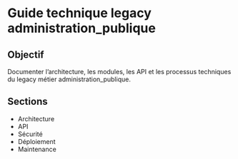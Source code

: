 # Guide technique legacy administration_publique

## Objectif
Documenter l’architecture, les modules, les API et les processus techniques du legacy métier administration_publique.

## Sections
- Architecture
- API
- Sécurité
- Déploiement
- Maintenance
